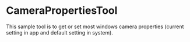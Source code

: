 # CameraPropertiesTool

This sample tool is to get or set most windows camera properties (current setting in app  and default setting in system).